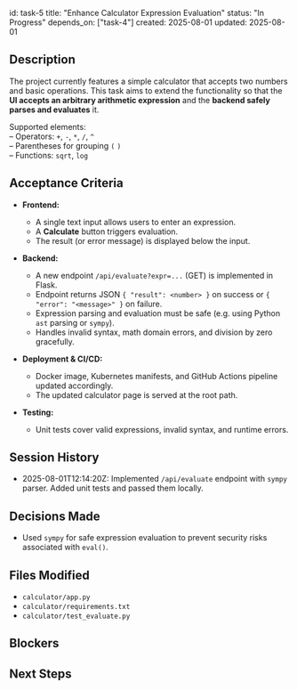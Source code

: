 id: task-5
title: "Enhance Calculator Expression Evaluation"
status: "In Progress"
depends_on: ["task-4"]
created: 2025-08-01
updated: 2025-08-01

## Description

The project currently features a simple calculator that accepts two numbers and basic operations. This task aims to extend the functionality so that the **UI accepts an arbitrary arithmetic expression** and the **backend safely parses and evaluates** it.

Supported elements:  
– Operators: `+`, `-`, `*`, `/`, `^`  
– Parentheses for grouping `(` `)`  
– Functions: `sqrt`, `log`

## Acceptance Criteria

- **Frontend:**

  - A single text input allows users to enter an expression.
  - A **Calculate** button triggers evaluation.
  - The result (or error message) is displayed below the input.

- **Backend:**

  - A new endpoint `/api/evaluate?expr=...` (GET) is implemented in Flask.
  - Endpoint returns JSON `{ "result": <number> }` on success or `{ "error": "<message>" }` on failure.
  - Expression parsing and evaluation must be safe (e.g. using Python `ast` parsing or `sympy`).
  - Handles invalid syntax, math domain errors, and division by zero gracefully.

- **Deployment & CI/CD:**

  - Docker image, Kubernetes manifests, and GitHub Actions pipeline updated accordingly.
  - The updated calculator page is served at the root path.

- **Testing:**
  - Unit tests cover valid expressions, invalid syntax, and runtime errors.

## Session History

- 2025-08-01T12:14:20Z: Implemented `/api/evaluate` endpoint with `sympy` parser. Added unit tests and passed them locally.

## Decisions Made

- Used `sympy` for safe expression evaluation to prevent security risks associated with `eval()`.

## Files Modified

- `calculator/app.py`
- `calculator/requirements.txt`
- `calculator/test_evaluate.py`

## Blockers

<!-- Document any blockers encountered -->

## Next Steps

<!-- Maintain continuity between sessions -->
